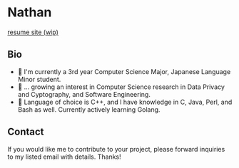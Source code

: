 # Nathan
[resume site (wip)](https://dev.misfits.rip)

## Bio
- 👀 I'm currently a 3rd year Computer Science Major, Japanese Language Minor student.  
- 🌱 ... growing an interest in Computer Science research in Data Privacy and Cyptography, and Software Engineering.
- 💞️ Language of choice is C++, and I have knowledge in C, Java, Perl, and Bash as well. Currently actively learning Golang.

## Contact  
If you would like me to contribute to your project, please forward inquiries to my listed email with details.  Thanks!  

<!---
corigne/corigne is a ✨ special ✨ repository because its `README.md` (this file) appears on your GitHub profile.
You can click the Preview link to take a look at your changes.
--->
